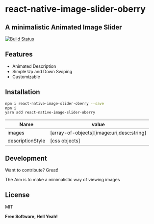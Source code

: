 # react-native-image-slider-oberry
## A minimalistic Animated Image Slider


[![Build Status](https://travis-ci.org/joemccann/dillinger.svg?branch=master)](https://travis-ci.org/joemccann/dillinger)

## Features

- Animated Description
- Simple Up and Down Swiping 
- Customizable

## Installation


```sh
npm i react-native-image-slider-oberry --save
npm i
yarn add react-native-image-slider-oberry
```


| Name | value |
| ------ | ------ |
| images | [array-of-objects][image:uri,desc:string] |
| descriptionStyle | [css objects] |


## Development

Want to contribute? Great!

The Aim is to make a minimalistic way of viewing images 


## License

MIT

**Free Software, Hell Yeah!**


